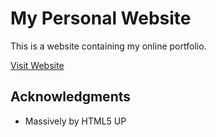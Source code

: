 # My Personal Website

This is a website containing my online portfolio. 

[Visit Website](https://www.nahiyannaim.com)

## Acknowledgments

* Massively by HTML5 UP
